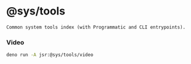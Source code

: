 # @sys/tools
	Common system tools index (with Programmatic and CLI entrypoints).


### Video

```bash
deno run -A jsr:@sys/tools/video
```
